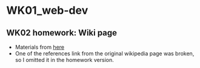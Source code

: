 # WK01_web-dev

## WK02 homework: Wiki page
- Materials from [here](https://en.wikipedia.org/wiki/Taiyaki)
- One of the references link from the original wikipedia page was broken, so I omitted it in the homework version.